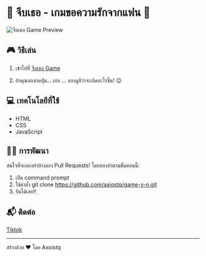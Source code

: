 # 💖 จีบเธอ - เกมขอความรักจากแฟน 💖

![จีบเธอ Game Preview](link_to_game_preview_image.png)

## 🎮 วิธีเล่น

1. เข้าไปที่ [จีบเธอ Game](https://axiostq.github.io/game-y-n/)

4. ถ้าคุณลองกดปุ่ม... เอ่อ ... ลองดูสิว่าจะเกิดอะไรขึ้น! 😉

## 💻 เทคโนโลยีที่ใช้

- HTML
- CSS
- JavaScript
  
## 👨‍💻 การพัฒนา
สนใจที่จะลองทำบ้างลอง Pull Requests! โดยลองทำตามขั้นตอนนี้:
1. เปิด command prompt
2. ใช้คำสั่ง git clone https://github.com/axiostq/game-y-n.git
3. รันได้เลย!!


## 📬 ติดต่อ
[Tiktok](https://www.tiktok.com/@axiostq)


---

สร้างด้วย ❤️ โดย Axoistq
